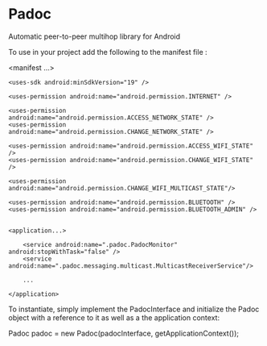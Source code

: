 # Padoc

Automatic peer-to-peer multihop library for Android

To use in your project add the following to the manifest file :


<manifest ...>

    <uses-sdk android:minSdkVersion="19" />

    <uses-permission android:name="android.permission.INTERNET" />

    <uses-permission android:name="android.permission.ACCESS_NETWORK_STATE" />
    <uses-permission android:name="android.permission.CHANGE_NETWORK_STATE" />

    <uses-permission android:name="android.permission.ACCESS_WIFI_STATE" />
    <uses-permission android:name="android.permission.CHANGE_WIFI_STATE" />

    <uses-permission android:name="android.permission.CHANGE_WIFI_MULTICAST_STATE"/>

    <uses-permission android:name="android.permission.BLUETOOTH" />
    <uses-permission android:name="android.permission.BLUETOOTH_ADMIN" />


    <application...>

        <service android:name=".padoc.PadocMonitor" android:stopWithTask="false" />
        <service android:name=".padoc.messaging.multicast.MulticastReceiverService"/>

        ...
        
    </application>

</manifest>

To instantiate, simply implement the PadocInterface and initialize the Padoc object with a reference to it as well as a the application context:

Padoc padoc = new Padoc(padocInterface, getApplicationContext());

